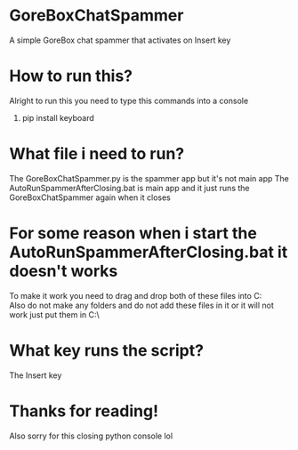 # GoreBoxChatSpammer
A simple GoreBox chat spammer that activates on Insert key
# How to run this?
Alright to run this you need to type this commands into a console
1. pip install keyboard
# What file i need to run?
The GoreBoxChatSpammer.py is the spammer app but it's not main app
The AutoRunSpammerAfterClosing.bat is main app and it just runs the GoreBoxChatSpammer again when it closes
# For some reason when i start the AutoRunSpammerAfterClosing.bat it doesn't works
To make it work you need to drag and drop both of these files into C:\
Also do not make any folders and do not add these files in it or it will not work just put them in C:\
# What key runs the script?
The Insert key
# Thanks for reading!
Also sorry for this closing python console lol
